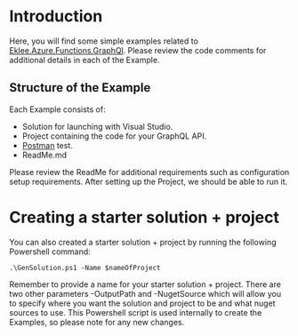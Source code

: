 # Introduction

Here, you will find some simple examples related to [Eklee.Azure.Functions.GraphQl](https://www.nuget.org/packages/Eklee.Azure.Functions.GraphQl). Please review the code comments for additional details in each of the Example.

## Structure of the Example

Each Example consists of:

* Solution for launching with Visual Studio.
* Project containing the code for your GraphQL API. 
* [Postman](https://www.getpostman.com/) test.
* ReadMe.md

Please review the ReadMe for additional requirements such as configuration setup requirements. After setting up the Project, we should be able to run it.

# Creating a starter solution + project

You can also created a starter solution + project by running the following Powershell command:

```
.\GenSolution.ps1 -Name $nameOfProject
```

Remember to provide a name for your starter solution + project. There are two other parameters -OutputPath and -NugetSource which will allow you to specify where you want the solution and project to be and what nuget sources to use. This Powershell script is used internally to create the Examples, so please note for any new changes.
